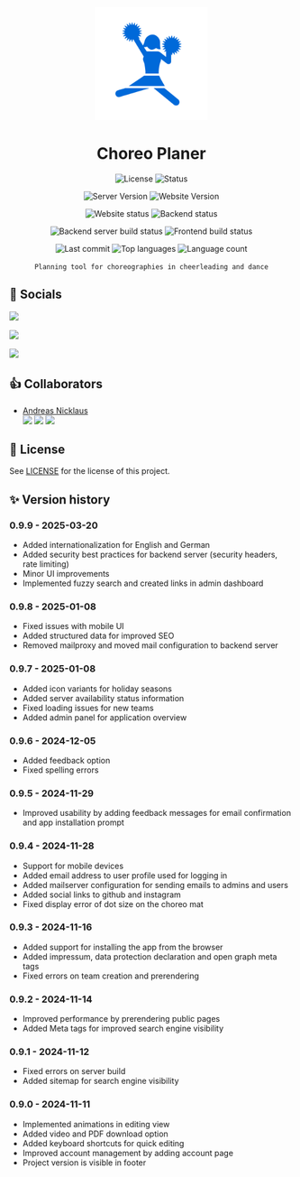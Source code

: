 <div align="center">
<img src="app/public/Icon.png/" width="200" height="200" alt="Choreo Planer Icon">

# Choreo Planer

![License](https://img.shields.io/github/license/andreasnicklaus/cheer-choreo-tool?style=for-the-badge)
![Status](https://img.shields.io/badge/In_Development-ffb02e?style=for-the-badge&logo=checkmarx&logoColor=white&label=status)

![Server Version](https://img.shields.io/github/package-json/v/andreasnicklaus/cheer-choreo-tool?filename=server%2Fpackage.json&style=for-the-badge&label=Server%20Version)
![Website Version](https://img.shields.io/github/package-json/v/andreasnicklaus/cheer-choreo-tool?filename=app%2Fpackage.json&style=for-the-badge&label=Website%20Version)

![Website status](https://img.shields.io/website?url=https%3A%2F%2Fwww.choreo-planer.de&style=for-the-badge)
![Backend status](https://img.shields.io/website?url=https%3A%2F%2Fapi.choreo-planer.de&style=for-the-badge&label=Backend)

![Backend server build status](<https://img.shields.io/github/actions/workflow/status/andreasnicklaus/cheer-choreo-tool/docker-server-image.yml?style=for-the-badge&logo=docker&logoColor=white&label=Backend%20Build%20(Server)>)
![Frontend build status](https://img.shields.io/github/actions/workflow/status/andreasnicklaus/cheer-choreo-tool/pages.yml?style=for-the-badge&logo=githubactions&logoColor=white&label=Frontend%20Build)

![Last commit](https://img.shields.io/github/last-commit/andreasnicklaus/cheer-choreo-tool?style=for-the-badge)
![Top languages](https://img.shields.io/github/languages/top/andreasnicklaus/cheer-choreo-tool?style=for-the-badge)
![Language count](https://img.shields.io/github/languages/count/andreasnicklaus/cheer-choreo-tool?style=for-the-badge)

`Planning tool for choreographies in cheerleading and dance`

</div>

## :iphone: Socials

[![](https://img.shields.io/badge/Follow%20on%20Instagram-E4405F?style=for-the-badge&logo=instagram&logoColor=white)](https://www.instagram.com/choreoplaner)

[![](https://img.shields.io/badge/Follow%20on%20Facebook-1877F2?style=for-the-badge&logo=facebook&logoColor=white)](https://www.facebook.com/choreoplaner/)

[![](https://img.shields.io/badge/Visit%20www.choreo--planer.de-orange?style=for-the-badge&logo=googlechrome&logoColor=white)](https://www.choreo-planer.de)

## :+1: Collaborators

- [Andreas Nicklaus](https://github.com/andreasnicklaus) <br/> [![](https://img.shields.io/badge/LinkedIn-0077B5?style=for-the-badge&logo=linkedin&logoColor=white)](https://www.linkedin.com/in/andreasnicklaus/) [![](https://img.shields.io/badge/GitHub-100000?style=for-the-badge&logo=github&logoColor=white)](https://github.com/andreasnicklaus) [![](https://img.shields.io/badge/Instagram-E4405F?style=for-the-badge&logo=instagram&logoColor=white)](https://www.instagram.com/andreasnicklaus)

## :scroll: License

See [LICENSE](LICENSE) for the license of this project.

## :sparkles: Version history

### 0.9.9 - 2025-03-20

- Added internationalization for English and German
- Added security best practices for backend server (security headers, rate limiting)
- Minor UI improvements
- Implemented fuzzy search and created links in admin dashboard

### 0.9.8 - 2025-01-08

- Fixed issues with mobile UI
- Added structured data for improved SEO
- Removed mailproxy and moved mail configuration to backend server

### 0.9.7 - 2025-01-08

- Added icon variants for holiday seasons
- Added server availability status information
- Fixed loading issues for new teams
- Added admin panel for application overview

### 0.9.6 - 2024-12-05

- Added feedback option
- Fixed spelling errors

### 0.9.5 - 2024-11-29

- Improved usability by adding feedback messages for email confirmation and app installation prompt

### 0.9.4 - 2024-11-28

- Support for mobile devices
- Added email address to user profile used for logging in
- Added mailserver configuration for sending emails to admins and users
- Added social links to github and instagram
- Fixed display error of dot size on the choreo mat

### 0.9.3 - 2024-11-16

- Added support for installing the app from the browser
- Added impressum, data protection declaration and open graph meta tags
- Fixed errors on team creation and prerendering

### 0.9.2 - 2024-11-14

- Improved performance by prerendering public pages
- Added Meta tags for improved search engine visibility

### 0.9.1 - 2024-11-12

- Fixed errors on server build
- Added sitemap for search engine visibility

### 0.9.0 - 2024-11-11

- Implemented animations in editing view
- Added video and PDF download option
- Added keyboard shortcuts for quick editing
- Improved account management by adding account page
- Project version is visible in footer

